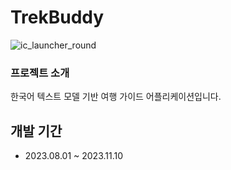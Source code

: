 # TrekBuddy
![ic_launcher_round](https://github.com/Yang-ga-hyeon/TrekBuddy/assets/111068038/91b00313-d3e0-4e75-b414-14fe244f7639)
### 프로젝트 소개
한국어 텍스트 모델 기반 여행 가이드 어플리케이션입니다.

## 개발 기간
* 2023.08.01 ~ 2023.11.10



